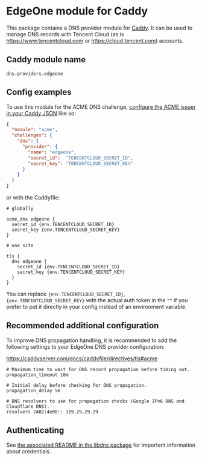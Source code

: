 EdgeOne module for Caddy
===========================

This package contains a DNS provider module for [Caddy](https://github.com/caddyserver/caddy). It can be used to manage DNS records with Tencent Cloud (as is <https://www.tencentcloud.com> or <https://cloud.tencent.com>) accounts.

## Caddy module name

```
dns.providers.edgeone
```

## Config examples

To use this module for the ACME DNS challenge, [configure the ACME issuer in your Caddy JSON](https://caddyserver.com/docs/json/apps/tls/automation/policies/issuer/acme/) like so:

```json
{
  "module": "acme",
  "challenges": {
    "dns": {
      "provider": {
        "name": "edgeone",
        "secret_id":  "TENCENTCLOUD_SECRET_ID",
        "secret_key": "TENCENTCLOUD_SECRET_KEY"
      }
    }
  }
}
```

or with the Caddyfile:

```
# globally

acme_dns edgeone {
  secret_id {env.TENCENTCLOUD_SECRET_ID}
  secret_key {env.TENCENTCLOUD_SECRET_KEY}
}
```

```
# one site

tls {
  dns edgeone {
    secret_id {env.TENCENTCLOUD_SECRET_ID}
    secret_key {env.TENCENTCLOUD_SECRET_KEY}
  }
}
```

You can replace `{env.TENCENTCLOUD_SECRET_ID}`,`{env.TENCENTCLOUD_SECRET_KEY}` with the actual auth token in the `""` if you prefer to put it directly in your config instead of an environment variable.

## Recommended additional configuration

To improve DNS propagation handling, it is recommended to add the following settings to your EdgeOne DNS provider configuration:

https://caddyserver.com/docs/caddyfile/directives/tls#acme

```
# Maximum time to wait for DNS record propagation before timing out.
propagation_timeout 10m

# Initial delay before checking for DNS propagation.
propagation_delay 5m

# DNS resolvers to use for propagation checks (Google IPv6 DNS and Cloudflare DNS).
resolvers 2402:4e00:: 119.29.29.29
```

## Authenticating

See [the associated README in the libdns package](https://github.com/libdns/edgeone) for important information about credentials.
